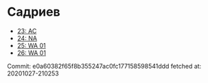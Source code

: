 # Садриев
- [23: AC](23.md)
- [24: NA](24.md)
- [25: WA 01](25.md)
- [26: WA 01](26.md)

Commit: e0a60382f65f8b355247ac0fc177158598541ddd
 fetched at: 20201027-210253
